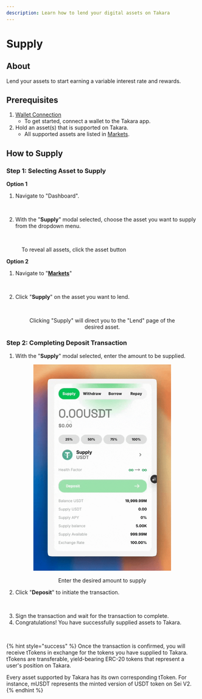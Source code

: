 ```yaml
---
description: Learn how to lend your digital assets on Takara
---
```


# Supply

## About <a href="#about" id="about"></a>

Lend your assets to start earning a variable interest rate and rewards.

## **Prerequisites**

1. [Wallet Connection](../quickstart/wallet-connection.md)
   * To get started, connect a wallet to the Takara app.
2. Hold an asset(s) that is supported on Takara.
   * All supported assets are listed in [Markets](https://dapp.takaralend.com/market).

## How to Supply

### Step 1: Selecting Asset to Supply

**Option 1**

1. Navigate to "Dashboard".

<div align="left"><figure><picture><source srcset="../../.gitbook/assets/Screenshot 2025-01-19 at 6.33.41 PM.png" media="(prefers-color-scheme: dark)"><img src="../../.gitbook/assets/Screenshot 2025-01-19 at 6.32.23 PM 1.png" alt="" width="226"></picture><figcaption></figcaption></figure></div>

2. With the "**Supply**" modal selected, choose the asset you want to supply from the dropdown menu.

<figure><img src="../../.gitbook/assets/supply.gif" alt=""><figcaption><p>To reveal all assets, click the asset button</p></figcaption></figure>

**Option 2**

1. Navigate to "[**Markets**](https://moonwell.fi/markets)"

<div align="center"><figure><picture><source srcset="../../.gitbook/assets/Screenshot 2025-01-19 at 6.48.32 PM.png" media="(prefers-color-scheme: dark)"><img src="../../.gitbook/assets/Screenshot 2025-01-19 at 6.48.22 PM.png" alt="" width="235"></picture><figcaption></figcaption></figure></div>

2. Click "**Supply**" on the asset you want to lend.

<div align="center"><figure><img src="../../.gitbook/assets/supply2.gif" alt=""><figcaption><p>Clicking "Supply" will direct you to the "Lend" page of the desired asset.</p></figcaption></figure></div>

### Step 2: Completing Deposit Transaction

1. With the "**Supply**" modal selected, enter the amount to be supplied.

<div align="center"><figure><img src="../../.gitbook/assets/input.gif" alt="" width="362"><figcaption><p>Enter the desired amount to supply</p></figcaption></figure></div>

2. Click "**Deposit**" to initiate the transaction.

<figure><img src="../../.gitbook/assets/confirm.gif" alt=""><figcaption></figcaption></figure>

3. Sign the transaction and wait for the transaction to complete.
4. Congratulations! You have successfully supplied assets to Takara.

<div align="center"><figure><img src="../../.gitbook/assets/Screenshot 2025-01-19 at 7.12.41 PM.png" alt="" width="375"><figcaption></figcaption></figure></div>

{% hint style="success" %}
Once the transaction is confirmed, you will receive tTokens in exchange for the tokens you have supplied to Takara. tTokens are transferable, yield-bearing ERC-20 tokens that represent a user's position on Takara.

Every asset supported by Takara has its own corresponding tToken. For instance, mUSDT represents the minted version of USDT token on Sei V2.
{% endhint %}

